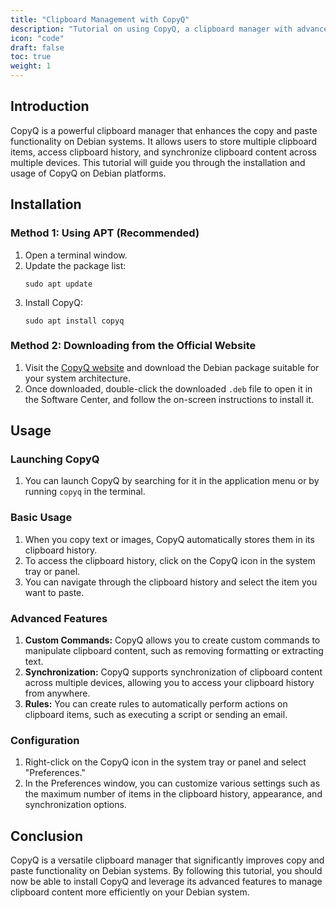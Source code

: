 ```yaml
---
title: "Clipboard Management with CopyQ"
description: "Tutorial on using CopyQ, a clipboard manager with advanced features such as clipboard history and synchronization, to enhance copy and paste functionality on Debian systems."
icon: "code"
draft: false
toc: true
weight: 1
---
```


## Introduction

CopyQ is a powerful clipboard manager that enhances the copy and paste functionality on Debian systems. It allows users to store multiple clipboard items, access clipboard history, and synchronize clipboard content across multiple devices. This tutorial will guide you through the installation and usage of CopyQ on Debian platforms.

## Installation

### Method 1: Using APT (Recommended)

1. Open a terminal window.
2. Update the package list: 
   ```
   sudo apt update
   ```
3. Install CopyQ:
   ```
   sudo apt install copyq
   ```

### Method 2: Downloading from the Official Website

1. Visit the [CopyQ website](https://hluk.github.io/CopyQ/) and download the Debian package suitable for your system architecture.
2. Once downloaded, double-click the downloaded `.deb` file to open it in the Software Center, and follow the on-screen instructions to install it.

## Usage

### Launching CopyQ

1. You can launch CopyQ by searching for it in the application menu or by running `copyq` in the terminal.

### Basic Usage

1. When you copy text or images, CopyQ automatically stores them in its clipboard history.
2. To access the clipboard history, click on the CopyQ icon in the system tray or panel.
3. You can navigate through the clipboard history and select the item you want to paste.

### Advanced Features

1. **Custom Commands:** CopyQ allows you to create custom commands to manipulate clipboard content, such as removing formatting or extracting text.
2. **Synchronization:** CopyQ supports synchronization of clipboard content across multiple devices, allowing you to access your clipboard history from anywhere.
3. **Rules:** You can create rules to automatically perform actions on clipboard items, such as executing a script or sending an email.

### Configuration

1. Right-click on the CopyQ icon in the system tray or panel and select "Preferences."
2. In the Preferences window, you can customize various settings such as the maximum number of items in the clipboard history, appearance, and synchronization options.

## Conclusion

CopyQ is a versatile clipboard manager that significantly improves copy and paste functionality on Debian systems. By following this tutorial, you should now be able to install CopyQ and leverage its advanced features to manage clipboard content more efficiently on your Debian system.
